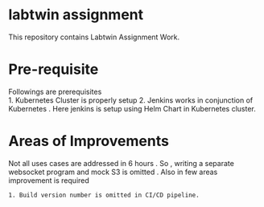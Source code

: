 # labtwin assignment

This repository contains Labtwin Assignment Work.

# Pre-requisite

Followings are prerequisites  
            1. Kubernetes Cluster is properly setup
            2. Jenkins works in conjunction of Kubernetes . Here jenkins is setup using Helm Chart in Kubernetes cluster.
 
 # Areas of Improvements
 
 Not all uses cases are addressed in 6 hours . So , writing a separate websocket program and mock S3 is omitted .
 Also in few areas improvement is required 
 
    1. Build version number is omitted in CI/CD pipeline.
   


